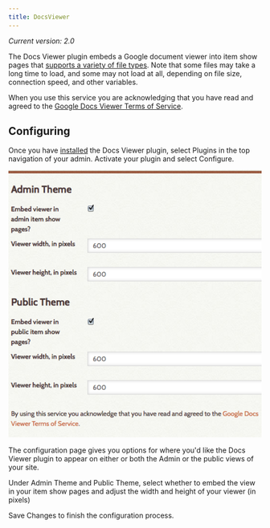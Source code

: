 ```yaml
---
title: DocsViewer
---
```

*Current version: 2.0*

The Docs Viewer plugin embeds a Google document viewer into item show pages that [supports a variety of file types](http://docs.google.com/support/bin/answer.py?hl=en&answer=1189935).
Note that some files may take a long time to load, and some may not load at all, depending on file size, connection speed, and other variables.

When you use this service you are acknowledging that you have read and agreed to the [Google Docs Viewer Terms of Service](http://docs.google.com/viewer/TOS?hl=en).

Configuring
---------------------------------------------------------------
Once you have [installed](../Managing_Plugins.md#installing-a-plugin) the Docs Viewer plugin, select Plugins in the
top navigation of your admin. Activate your plugin and select Configure.

![DocsViewer configuration options](../doc_files/plugin_images/Docvoptions.png)

The configuration page gives you options for where you'd like the Docs Viewer plugin to appear on either or both the Admin or the public views of your site.

Under Admin Theme and Public Theme, select whether to embed the view in your item show pages and adjust the width and height of your viewer (in pixels)

Save Changes to finish the configuration process.

